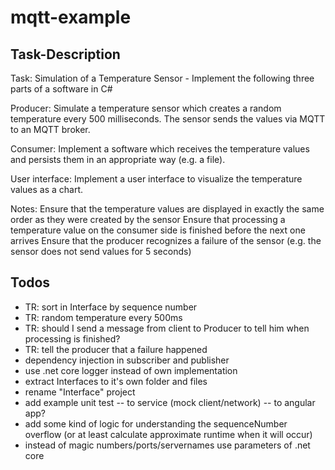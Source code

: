 # mqtt-example

## Task-Description
Task: Simulation of a Temperature Sensor - Implement the following three parts of a software in C#

Producer:
Simulate a temperature sensor which creates a random temperature every 500 milliseconds.
The sensor sends the values via MQTT to an MQTT broker.

Consumer:
Implement a software which receives the temperature values and persists them in an appropriate way (e.g. a file).

User interface:
Implement a user interface to visualize the temperature values as a chart.

Notes:
Ensure that the temperature values are displayed in exactly the same order as they were created by the sensor
Ensure that processing a temperature value on the consumer side is finished before the next one arrives
Ensure that the producer recognizes a failure of the sensor (e.g. the sensor does not send values for 5 seconds)




## Todos
- TR: sort in Interface by sequence number
- TR: random temperature every 500ms
- TR: should I send a message from client to Producer to tell him when processing is finished?
- TR: tell the producer that a failure happened
- dependency injection in subscriber and publisher
- use .net core logger instead of own implementation
- extract Interfaces to it's own folder and files
- rename "Interface" project
- add example unit test
-- to service (mock client/network)
-- to angular app?
- add some kind of logic for understanding the sequenceNumber overflow (or at least calculate approximate runtime when it will occur)
- instead of magic numbers/ports/servernames use parameters of .net core

